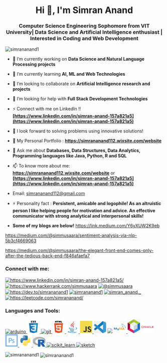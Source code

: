 <h1 align="center">Hi 👋, I'm Simran Anand</h1>
<h3 align="center">Computer Science Engineering Sophomore from VIT University| Data Science and Artificial Intelligence enthusiast | Interested in Coding and Web Development</h3>

<p align="left"> <img src="https://komarev.com/ghpvc/?username=simrananand1&label=Profile%20views&color=0e75b6&style=flat" alt="simrananand1" /> </p>

- 🔭 I’m currently working on **Data Science and Natural Language Processing projects**

- 🌱 I’m currently learning **AI, ML and Web Technologies**

- 👯 I’m looking to collaborate on **Artificial Intelligence research and projects**

- 🤝 I’m looking for help with **Full Stack Development Technologies**

- ⚡ Connect with me on LinkedIn !! **[https://www.linkedin.com/in/simran-anand-157a821a5](https://www.linkedin.com/in/simran-anand-157a821a5)**

- 📝 I look forward to solving problems using innovative solutions!
- 📄 My Personal Portfolio : **https://simrananand112.wixsite.com/website**

- 💬 Ask me about **Databases, Data Structures, Data Analytics, Programming languages like Java, Python, R and SQL**

- 📫 To know more about me:  **https://simrananand112.wixsite.com/website** or **[https://www.linkedin.com/in/simran-anand-157a821a5](https://www.linkedin.com/in/simran-anand-157a821a5)**
- Email:  simrananand112@gmail.com

- ⚡ Personality fact :  **Persistent, amicable and logophile! As an altruistic person I like helping people for motivation and advice. An effective communicator with strong analytical and interpersonal skills!**
- **Some of my blogs are below!**
                            https://link.medium.com/Y6yXUW2K9eb
                            
https://medium.com/@simmusaara/sentiment-analysis-via-nlp-5b3cf4669063

https://medium.com/@simmusaara/the-elegant-front-end-comes-only-after-the-tedious-back-end-f846afaefa7

<h3 align="left">Connect with me:</h3>
<p align="left">
<a href="https://linkedin.com/in/simran-anand-157a821a5/" target="blank"><img align="center" src="https://cdn.jsdelivr.net/npm/simple-icons@3.0.1/icons/linkedin.svg" alt="https://www.linkedin.com/in/simran-anand-157a821a5/" height="30" width="40" /></a>
<a href="https://hackerrank.com/simmusaara" target="blank"><img align="center" src="https://cdn.jsdelivr.net/npm/simple-icons@3.0.1/icons/hackerrank.svg" alt="https://www.hackerrank.com/simmusaara" height="30" width="40" /></a>
<a href="https://medium.com/@simmusaara" target="blank"><img align="center" src="https://cdn.jsdelivr.net/npm/simple-icons@3.0.1/icons/medium.svg" alt="@simmusaara" height="30" width="40" /></a>
<a href="https://dev.to/simrananand1" target="blank"><img align="center" src="https://cdn.jsdelivr.net/npm/simple-icons@3.0.1/icons/dev-dot-to.svg" alt="https://dev.to/simrananand1" height="30" width="40" /></a>
<a href="https://kaggle.com/simrananand1" target="blank"><img align="center" src="https://cdn.jsdelivr.net/npm/simple-icons@3.0.1/icons/kaggle.svg" alt="simrananand1" height="30" width="40" /></a>
<a href="https://instagram.com/simran_anand._" target="blank"><img align="center" src="https://cdn.jsdelivr.net/npm/simple-icons@3.0.1/icons/instagram.svg" alt="simran_anand._" height="30" width="40" /></a>
<a href="https://leetcode.com/simrananand/" target="blank"><img align="center" src="https://cdn.jsdelivr.net/npm/simple-icons@3.0.1/icons/leetcode.svg" alt="https://leetcode.com/simrananand/" height="30" width="40" /></a>
</p>

<h3 align="left">Languages and Tools:</h3>
<p align="left"> <a href="https://www.arduino.cc/" target="_blank"> <img src="https://cdn.worldvectorlogo.com/logos/arduino-1.svg" alt="arduino" width="40" height="40"/> </a> <a href="https://www.w3schools.com/css/" target="_blank"> <img src="https://raw.githubusercontent.com/devicons/devicon/master/icons/css3/css3-original-wordmark.svg" alt="css3" width="40" height="40"/> </a> <a href="https://git-scm.com/" target="_blank"> <img src="https://www.vectorlogo.zone/logos/git-scm/git-scm-icon.svg" alt="git" width="40" height="40"/> </a> <a href="https://www.w3.org/html/" target="_blank"> <img src="https://raw.githubusercontent.com/devicons/devicon/master/icons/html5/html5-original-wordmark.svg" alt="html5" width="40" height="40"/> </a> <a href="https://www.java.com" target="_blank"> <img src="https://raw.githubusercontent.com/devicons/devicon/master/icons/java/java-original.svg" alt="java" width="40" height="40"/> </a> <a href="https://developer.mozilla.org/en-US/docs/Web/JavaScript" target="_blank"> <img src="https://raw.githubusercontent.com/devicons/devicon/master/icons/javascript/javascript-original.svg" alt="javascript" width="40" height="40"/> </a> 
  <a href="https://code.visualstudio.com/"><img src="https://github.com/SimranAnand1/SimranAnand1/blob/main/Vscode.PNG" width=40></a> <a href="https://matlab.mathworks.com/"><img src="https://uk.mathworks.com/company/newsletters/articles/the-mathworks-logo-is-an-eigenfunction-of-the-wave-equation/_jcr_content/mainParsys/image_2.adapt.480.medium.gif/1469941373397.gif" width=60></a> <a href="https://www.mysql.com/" target="_blank"> <img src="https://raw.githubusercontent.com/devicons/devicon/master/icons/mysql/mysql-original-wordmark.svg" alt="mysql" width="40" height="40"/> </a> 
  <a href="https://netbeans.org/"><img src="https://github.com/SimranAnand1/SimranAnand1/blob/main/netbeans.PNG" width=40></a> <a href="https://www.oracle.com/" target="_blank"> <img src="https://raw.githubusercontent.com/devicons/devicon/master/icons/oracle/oracle-original.svg" alt="oracle" width="40" height="40"/> </a> <a href="https://www.photoshop.com/en" target="_blank"> <img src="https://raw.githubusercontent.com/devicons/devicon/master/icons/photoshop/photoshop-line.svg" alt="photoshop" width="40" height="40"/> </a> <a href="https://www.python.org" target="_blank"> <img src="https://raw.githubusercontent.com/devicons/devicon/master/icons/python/python-original.svg" alt="python" width="40" height="40"/> </a> <a href="https://www.r-project.org/"><img src="https://github.com/SimranAnand1/SimranAnand1/blob/main/r.PNG" width=40></a><a href="https://scikit-learn.org/" target="_blank"> <img src="https://upload.wikimedia.org/wikipedia/commons/0/05/Scikit_learn_logo_small.svg" alt="scikit_learn" width="40" height="40"/> </a> <a href="https://www.sketch.com/" target="_blank"> <img src="https://www.vectorlogo.zone/logos/sketchapp/sketchapp-icon.svg" alt="sketch" width="40" height="40"/> </a> </p>

<p><img align="left" src="https://github-readme-stats.vercel.app/api/top-langs/?username=SimranAnand1&layout=compact" alt="simrananand1" /></p>

<p>&nbsp;<img align="center" src="https://github-readme-stats.vercel.app/api?username=SimranAnand1&show_icons=true&theme=radical&hide=contribs" alt="simrananand1"/></p>

